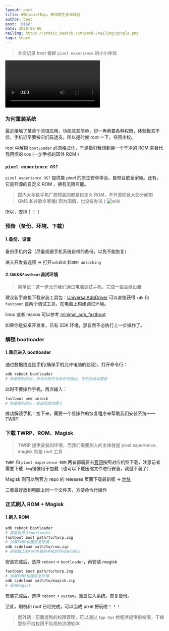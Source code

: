 ```yaml
---
layout: post
title: 刷机pixelExp，获得原生安卓体验
author: beet
post: '@16@'
date: 2020-08-06
nailimg: https://static.beetcb.com?path=/nailimg/google.png
tags: share
---
```


> 本文记录 beet 尝鲜 `pixel experience` 的小小体验

<video class="responsive-video" controls="">
    <source src="https://tcxz.coding.net/api/share/download/f2bc2dc5-7ea5-40e6-b193-21536714e62c" type="video/mp4">
</video>

### 为何重装系统

最近接触了某些个流氓应用，功能及其简单，却一再索要各种权限，体验极其不佳，手机迟早要被它们玩透支。所以是时候 root 一下，夺回主权。

root 中解锁 `bootLoader` 必须格式化，于是指引我想到换一个干净的 ROM 来替代我用惯的 `OOS` (一加手机的国外 ROM )

### `pixel experience OS?`

`pixel experience OS?` 提供类 pixel 的原生安卓体验，自带谷歌全家桶。还有，它是开源的自定义 ROM ，拥有无限可能。

> 国内大多数手机厂商预装的都是自定义 ROM，不开源而且大部分阉割 GMS 和谷歌全家桶( 因为国情，也没有办法 )
> ![wiki](https://static.beetcb.com?path=/postimg/16/1.png)

所以，安排！！！

### 预备（备份、环境、下载）

#### 1.备份、设置

备份手机内容（尽量规避手机系统自带的备份，以免不能恢复）

进入开发者选项 => 打开`usb调试` 和`OEM unlocking`

#### 2.`SDK`&&`Fastboot`调试环境

> 简单说：这一步允许我们通过电脑调试手机，完成一些高级设置

建议新手直接下载安装工具包：[UniversalAdbDriver](http://download.clockworkmod.com/test/UniversalAdbDriverSetup.msi)
可以直接获得 `sdk` 和 `fastboot` 这两个调试工具，在电脑上构建调试环境。

linux 或者 macos 可以参考 [minimal_adb_fastboot](https://github.com/simmac/minimal_adb_fastboot)

如果你是安卓开发者，已有 SDK 环境，那自然不必执行上一步操作了。

### 解锁 bootloader

#### 1.重启进入 bootloader

通过数据线连接手机(确保手机允许电脑的验证)，打开命令行：

```bash
adb reboot bootloader
# 如果顺利执行，命令行则不会有任何输出，手机会自动重启
```

此时不要操作手机，再次输入：

```bash
fastboot oem unlock
# 如果顺利执行，会返回成功提示
```

成功解锁手机！接下来，需要一个易操作的恢复程序来帮助我们安装系统——TWRP

### 下载 TWRP、ROM、Magisk

> TWRP 提供安装的环境，而我们需要刷入的主体就是 pixel experience, magisk 则是 root 工具

`TWRP` 和 `pixel experience ROM`
两者都需要去[官网](https://download.pixelexperience.org/)按照对应机型下载，注意前者需要下载`.img`镜像用于加载（也可以下载压缩文件进行安装，我就不装了）

Magisk 则可以到官方 repo 的 releases 页面下载最新版 => [地址](https://github.com/topjohnwu/Magisk/releases)

三者最好放到电脑上同一个文件夹，方便命令行操作

### 正式刷入 ROM + Magisk

#### 1.刷入 ROM

```bash
adb reboot bootloader
# 再重启进入bootloader
fastboot boot path/to/twrp.img
# 加载TWRP构建恢复环境
adb sideload path/to/rom.zip
# 把电脑上的rom传输到手机的同时进行刷入
```

安装完成后，选择 `reboot`-> `bootloader`，再安装 magisk

```bash
fastboot boot path/to/twrp.img
# 加载TWRP构建恢复环境
adb sideload path/to/magisk.zip
# 安装magisk
```

安装完成后，选择 `reboot`-> `system`，重启进入系统。恢复备份。

至此，刷机和 root 已经完成，可以当成 pixel 把玩啦！！！

> 题外话：前面提到的权限管理，可以通过 `App Ops` 给程序提供假权限，干掉那些不给权限不给用的流氓软体
